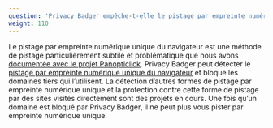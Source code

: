 ```yaml
---
question: 'Privacy Badger empêche-t-elle le pistage par empreinte numérique unique ?'
weight: 110
---
```


Le pistage par empreinte numérique unique du navigateur est une méthode de pistage particulièrement subtile et problématique que nous avons [documentée avec le projet Panopticlick](https://panopticlick.eff.org/). Privacy Badger peut détecter le [pistage par empreinte numérique unique du navigateur](https://www.propublica.org/article/meet-the-online-tracking-device-that-is-virtually-impossible-to-block) et bloque les domaines tiers qui l’utilisent. La détection d’autres formes de pistage par empreinte numérique unique et la protection contre cette forme de pistage par des sites visités directement sont des projets en cours. Une fois qu’un domaine est bloqué par Privacy Badger, il ne peut plus vous pister par empreinte numérique unique.
